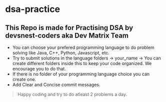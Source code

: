 # dsa-practice

## This Repo is made for Practising DSA by devsnest-coders aka Dev Matrix Team
- You can choose your prefered programming language to do problem solving like Java, C++, Python, Javascript, etc.
- Try to submit solutions in the language folders -> your_name -> You can create different folders inside this to keep your code organized. We encourage you to do that.
- If there is no folder of your programming language choice you can create one.
- Add Clear and Concise commit messages.

> Happy coding and try to do atleast 2 problems a day.
